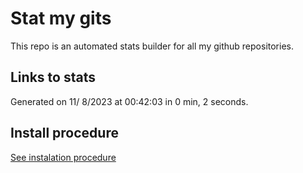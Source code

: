 # Stat my gits

This repo is an automated stats builder for all my github repositories.

## Links to stats


Generated on 11/ 8/2023 at 00:42:03 in 0 min, 2 seconds.

## Install procedure

[See instalation procedure](./src/install.md)
